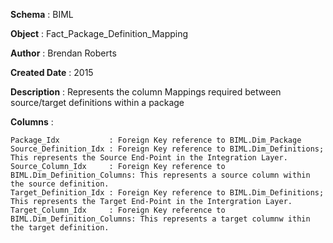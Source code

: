 <div id="pagecontent">
<p><strong>Schema</strong>          : BIML</p>
<p><strong>Object</strong>          : Fact_Package_Definition_Mapping</p>
<p><strong>Author</strong>          : Brendan Roberts</p>
<p><strong>Created Date</strong>    : 2015</p>
<p><strong>Description</strong>     : Represents the column Mappings required between source/target definitions within a package</p>
<p><strong>Columns</strong>         :</p>
<pre><code>Package_Idx           : Foreign Key reference to BIML.Dim_Package
Source_Definition_Idx : Foreign Key reference to BIML.Dim_Definitions; This represents the Source End-Point in the Integration Layer.
Source_Column_Idx     : Foreign Key reference to BIML.Dim_Definition_Columns: This represents a source column within the source definition.
Target_Definition_Idx : Foreign Key reference to BIML.Dim_Definitions; This represents the Target End-Point in the Intergration Layer.
Target_Column_Idx     : Foreign Key reference to BIML.Dim_Definition_Columns: This represents a target columnw ithin the target definition.
</code></pre>
</div>